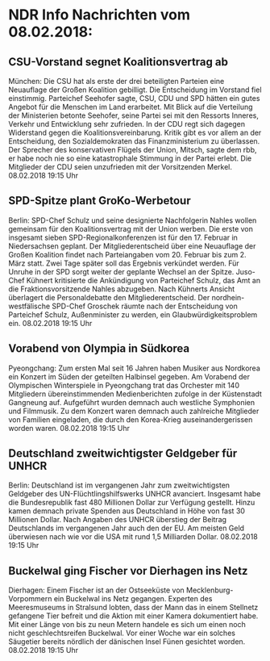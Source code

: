 # NDR Info Nachrichten vom 08.02.2018:


## CSU-Vorstand segnet Koalitionsvertrag ab
München: 	Die CSU hat als erste der drei beteiligten Parteien eine Neuauflage der Großen Koalition gebilligt. Die Entscheidung im Vorstand fiel einstimmig. Parteichef Seehofer sagte, CSU, CDU und SPD hätten ein gutes Angebot für die Menschen im Land erarbeitet. Mit Blick auf die Verteilung der Ministerien betonte Seehofer, seine Partei sei mit den Ressorts Inneres, Verkehr und Entwicklung sehr zufrieden. In der CDU regt sich dagegen Widerstand gegen die Koalitionsvereinbarung. Kritik gibt es vor allem an der Entscheidung, den Sozialdemokraten das Finanzministerium zu überlassen. Der Sprecher des konservativen Flügels der Union, Mitsch, sagte dem rbb, er habe noch nie so eine katastrophale Stimmung in der Partei erlebt. Die Mitglieder der CDU seien unzufrieden mit der Vorsitzenden Merkel. 08.02.2018 19:15 Uhr 

## SPD-Spitze plant GroKo-Werbetour
Berlin:		SPD-Chef Schulz und seine designierte Nachfolgerin Nahles wollen gemeinsam für den Koalitionsvertrag mit der Union werben. Die erste von insgesamt sieben SPD-Regionalkonferenzen ist für den 17. Februar in Niedersachsen geplant. Der Mitgliederentscheid über eine Neuauflage der Großen Koalition findet nach Parteiangaben vom 20. Februar bis zum 2. März statt. Zwei Tage später soll das Ergebnis verkündet werden. Für Unruhe in der SPD sorgt weiter der geplante Wechsel an der Spitze. Juso-Chef Kühnert kritisierte die Ankündigung von Parteichef Schulz, das Amt an die Fraktionsvorsitzende Nahles abzugeben. Nach Kühnerts Ansicht überlagert die Personaldebatte den Mitgliederentscheid. Der nordhein-westfälische SPD-Chef Groschek räumte nach der Entscheidung von Parteichef Schulz, Außenminister zu werden, ein Glaubwürdigkeitsproblem ein. 08.02.2018 19:15 Uhr 

## Vorabend von Olympia in Südkorea
Pyeongchang: Zum ersten Mal seit 16 Jahren haben Musiker aus Nordkorea ein Konzert im Süden der geteilten Halbinsel gegeben. Am Vorabend der Olympischen Winterspiele in Pyeongchang trat das Orchester mit 140 Mitgliedern übereinstimmenden Medienberichten zufolge in der Küstenstadt Gangneung auf. Aufgeführt wurden demnach auch westliche Symphonien und Filmmusik. Zu dem Konzert waren demnach auch zahlreiche Mitglieder von Familien eingeladen, die durch den Korea-Krieg auseinandergerissen worden waren. 08.02.2018 19:15 Uhr 

## Deutschland zweitwichtigster Geldgeber für UNHCR
Berlin: Deutschland ist im vergangenen Jahr zum zweitwichtigsten Geldgeber des UN-Flüchtlingshilfswerks UNHCR avanciert. Insgesamt habe die Bundesrepublik fast 480 Millionen Dollar zur Verfügung gestellt. Hinzu kamen demnach private Spenden aus Deutschland in Höhe von fast 30 Millionen Dollar. Nach Angaben des UNHCR überstieg der Beitrag Deutschlands im vergangenen Jahr auch den der EU. Am meisten Geld überwiesen nach wie vor die USA mit rund 1,5 Milliarden Dollar. 08.02.2018 19:15 Uhr 

## Buckelwal ging Fischer vor Dierhagen ins Netz
Dierhagen: Einem Fischer ist an der Ostseeküste von Mecklenburg-Vorpommern ein Buckelwal ins Netz gegangen. Experten des Meeresmuseums in Stralsund lobten, dass der Mann das in einem Stellnetz gefangene Tier befreit und die Aktion mit einer Kamera dokumentiert habe. Mit einer Länge von bis zu neun Metern handele es sich um einen noch nicht geschlechtsreifen Buckelwal. Vor einer Woche war ein solches Säugetier bereits nördlich der dänischen Insel Fünen gesichtet worden. 08.02.2018 19:15 Uhr 
